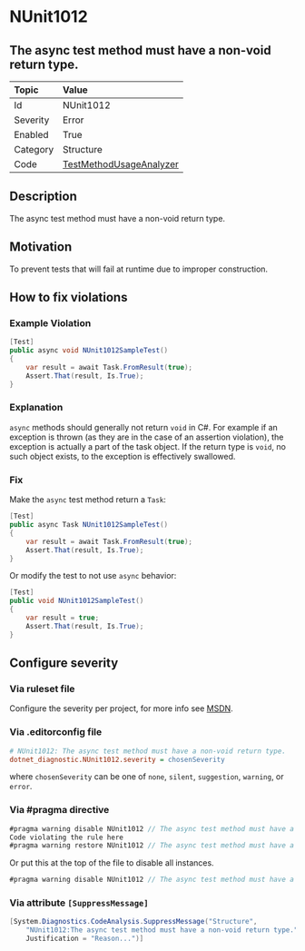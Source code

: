 # NUnit1012

## The async test method must have a non-void return type.

| Topic    | Value
| :--      | :--
| Id       | NUnit1012
| Severity | Error
| Enabled  | True
| Category | Structure
| Code     | [TestMethodUsageAnalyzer](https://github.com/nunit/nunit.analyzers/blob/0.5.0/src/nunit.analyzers/TestMethodUsage/TestMethodUsageAnalyzer.cs)

## Description

The async test method must have a non-void return type.

## Motivation

To prevent tests that will fail at runtime due to improper construction.

## How to fix violations

### Example Violation

```csharp
[Test]
public async void NUnit1012SampleTest()
{
    var result = await Task.FromResult(true);
    Assert.That(result, Is.True);
}
```

### Explanation

`async` methods should generally not return `void` in C#. For example if an exception is thrown (as they are in the case of an assertion violation), the exception is actually a part of the task object. If the return type is `void`, no such object exists, to the exception is effectively swallowed.

### Fix

Make the `async` test method return a `Task`:

```csharp
[Test]
public async Task NUnit1012SampleTest()
{
    var result = await Task.FromResult(true);
    Assert.That(result, Is.True);
}
```

Or modify the test to not use `async` behavior:

```csharp
[Test]
public void NUnit1012SampleTest()
{
    var result = true;
    Assert.That(result, Is.True);
}
```

<!-- start generated config severity -->
## Configure severity

### Via ruleset file

Configure the severity per project, for more info see [MSDN](https://msdn.microsoft.com/en-us/library/dd264949.aspx).

### Via .editorconfig file

```ini
# NUnit1012: The async test method must have a non-void return type.
dotnet_diagnostic.NUnit1012.severity = chosenSeverity
```

where `chosenSeverity` can be one of `none`, `silent`, `suggestion`, `warning`, or `error`.

### Via #pragma directive

```csharp
#pragma warning disable NUnit1012 // The async test method must have a non-void return type.
Code violating the rule here
#pragma warning restore NUnit1012 // The async test method must have a non-void return type.
```

Or put this at the top of the file to disable all instances.

```csharp
#pragma warning disable NUnit1012 // The async test method must have a non-void return type.
```

### Via attribute `[SuppressMessage]`

```csharp
[System.Diagnostics.CodeAnalysis.SuppressMessage("Structure",
    "NUnit1012:The async test method must have a non-void return type.",
    Justification = "Reason...")]
```
<!-- end generated config severity -->
